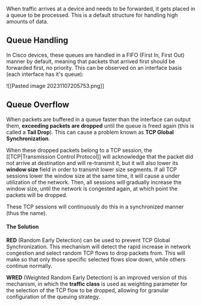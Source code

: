 When traffic arrives at a device and needs to be forwarded, it gets placed in a queue to be processed. This is a default structure for handling high amounts of data.

## Queue Handling

In Cisco devices, these queues are handled in a FIFO (First In, First Out) manner by default, meaning that packets that arrived first should be forwarded first, no priority. This can be observed on an interface basis (each interface has it's queue):

![[Pasted image 20231107205753.png]]


## Queue Overflow

When packets are buffered in a queue faster than the interface can output them, **exceeding packets are dropped** until the queue is freed again (this is called a **Tail Drop**). This can cause a problem known as **TCP Global Synchronization**.

When these dropped packets belong to a TCP session, the [[TCP|Transmission Control Protocol]] will acknowledge that the packet did not arrive at destination and will re-transmit it, but it will also lower its **window size** field in order to transmit lower size segments. If all TCP sessions lower the window size at the same time, it will cause a under utilization of the network. Then, all sessions will gradually increase the window size, until the network is congested again, at which point the packets will be dropped.

These TCP sessions will continuously do this in a synchronized manner (thus the name).

#### The Solution

**RED** (Random Early Detection) can be used to prevent TCP Global Synchronization. This mechanism will detect the rapid increase in network congestion and select random TCP flows to drop packets from. This will make so that only those specific selected flows slow down, while others continue normally.

**WRED** (Weighted Random Early Detection) is an improved version of this mechanism, in which the **traffic class** is used as weighting parameter for the selection of the TCP flow to be dropped, allowing for granular configuration of the queuing strategy.